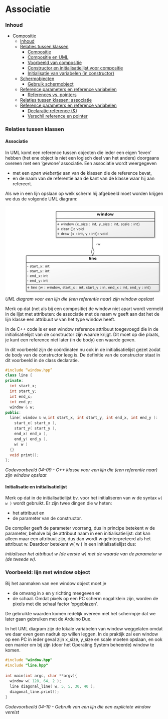 # Associatie [](title-id)

### Inhoud[](toc-id)
- [Compositie ](#compositie-)
    - [Inhoud](#inhoud)
    - [Relaties tussen klassen](#relaties-tussen-klassen)
      - [Compositie](#compositie)
      - [Compositie en UML](#compositie-en-uml)
      - [Voorbeeld van compositie](#voorbeeld-van-compositie)
      - [Constructor en initialisatielijst voor compositie](#constructor-en-initialisatielijst-voor-compositie)
      - [Initialisatie van variabelen (in constructor)](#initialisatie-van-variabelen-in-constructor)
    - [Schermobjecten](#schermobjecten)
      - [Gebruik schermobject](#gebruik-schermobject)
    - [Reference parameters en reference variabelen](#reference-parameters-en-reference-variabelen)
      - [References vs. pointers](#references-vs-pointers)
    - [Relaties tussen klassen: associatie](#relaties-tussen-klassen-associatie)
    - [Reference parameters en reference variabelen](#reference-parameters-en-reference-variabelen-1)
      - [Declaratie reference (\&)](#declaratie-reference-)
      - [Verschil reference en pointer](#verschil-reference-en-pointer)

### Relaties tussen klassen
#### Associatie
In UML komt een reference tussen objecten die ieder een eigen ‘leven’ hebben (het ene object is niet een logisch deel van het andere) doorgaans overeen met een ‘gewone’ associatie. Een associatie wordt weergegeven 
- met een *open wiebertje* aan van de klassen die de reference bevat, 
- en de naam van de referentie aan de kant van de klasse waar hij aan refereert. 
  
Als we in een lijn opslaan op welk scherm hij afgebeeld moet worden krijgen we dus de volgende UML diagram:

![UML diagram voor een lijn die (een referentie naar) zijn window opslaat](uml_lijn_ref_window.png)
*UML diagram voor een lijn die (een referentie naar) zijn window opslaat*

Merk op dat (net als bij een compositie) de window niet apart wordt vermeld in de lijst met attributen: de associatie met de naam w geeft aan dat het de lijn klasse een attribuut w van het type window heeft.

In de C++ code is er een window reference attribuut toegevoegd die in de initialisatielijst van de constructor zijn waarde krijgt. Dit moet op die plaats, je kunt een reference niet later (in de body) een waarde geven. 

In dit voorbeeld zijn de coördinaten nu ook in de initialisatielijst gezet zodat de body van de constructor leeg is. De definitie van de constructor staat in dit voorbeeld in de class declaratie.

```cpp
#include “window.hpp”
class line {
private:
  int start_x;
  int start_y;
  int end_x;
  int end_y;
  window & w;
public:
  line( window & w,int start_x, int start_y, int end_x, int end_y ):
    start_x( start_x ),
    start_y( start_y ),
    end_x( end_x ),
    end_y( end_y ),
    w( w )
  {}
  void print();
};
```
*Codevoorbeeld 04-09 - C++ klasse voor een lijn die (een referentie naar) zijn window opslaat*

#### Initialisatie en initialisatielijst
Merk op dat in de initialisatielijst bv. voor het initialiseren van w de syntax `w( w )` wordt gebruikt. Er zijn twee dingen die w heten: 
- het attribuut en 
- de parameter van de constructor. 

De compiler geeft de parameter voorrang, dus in principe betekent w de parameter, behalve bij de attribuut naam in een initialisatielijst: dat kan alleen maar een attribuut zijn, dus dan wordt w geïnterpreteerd als het
attribuut w. Daardoor betekent w( w ) in een initialisatielijst dus: 

*initialiseer het attribuut w (de eerste w) met de waarde van de parameter w (de tweede w)*.

### Voorbeeld: lijn met window object
Bij het aanmaken van een window object moet je
- de omvang in x en y richting meegeven en 
- de schaal. Omdat pixels op een PC scherm nogal klein zijn, worden de pixels met die schaal factor ‘opgeblazen’. 

De gebruikte waarden komen redelijk overeen met het schermpje dat we later gaan gebruiken met de Arduino Due. 

In het UML diagram zijn de lokale variabelen van window weggelaten omdat we daar even geen nadruk op willen leggen. In de praktijk zal een window op een PC in ieder geval zijn x_size, y_size en scale moeten opslaan, en ook een manier om bij zijn (door het Operating System beheerde) window te komen.

```cpp
#include "window.hpp"
#include "line.hpp"

int main(int argc, char **argv){
  window w( 128, 64, 2 );
  line diagonal_line( w, 5, 5, 30, 40 );
  diagonal_line.print();
}
```
*Codevoorbeeld 04-10 - Gebruik van een lijn die een expliciete window vereist*